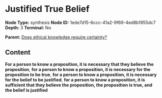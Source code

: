 # Justified True Belief

**Node Type:** synthesis
**Node ID:** 1ede7d15-6ccc-41a2-9f69-4ed8b1955dc7
**Depth:** 3
**Terminal:** No

**Parent:** [Does ethical knowledge require certainty?](does-ethical-knowledge-require-certainty.md)

## Content

**For a person to know a proposition, it is necessary that they believe the proposition**, **for a person to know a proposition, it is necessary for the proposition to be true**, **for a person to know a proposition, it is necessary for the belief to be justified**, **for a person to know a proposition, it is sufficient that they believe the proposition, the proposition is true, and the belief is justified**
